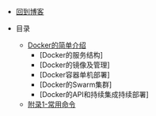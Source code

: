 * [回到博客](http://blog.hszofficial.site/)

* 目录
  * [Docker的简单介绍](README.md)
    * [Docker的服务结构]
    * [Docker的镜像及管理]
    * [Docker容器单机部署]
    * [Docker的Swarm集群]
    * [Docker的API和持续集成持续部署]
  * [附录1-常用命令](常用命令.md)

    